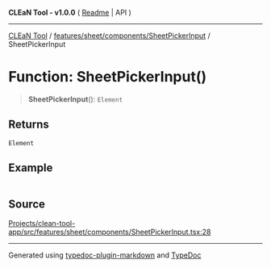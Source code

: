 **CLEaN Tool - v1.0.0** ( [Readme](../../../../../README.md) \| API )

***

[CLEaN Tool](../../../../../modules.md) / [features/sheet/components/SheetPickerInput](../README.md) / SheetPickerInput

# Function: SheetPickerInput()

> **SheetPickerInput**(): `Element`

## Returns

`Element`

## Example

```ts

```

## Source

[Projects/clean-tool-app/src/features/sheet/components/SheetPickerInput.tsx:28](https://github.com/yuckyh/clean-tool-app/)

***

Generated using [typedoc-plugin-markdown](https://www.npmjs.com/package/typedoc-plugin-markdown) and [TypeDoc](https://typedoc.org/)
